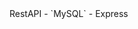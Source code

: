 <!DOCTYPE html>
<html lang="en">
<head>
	<meta charset="UTF-8">
	<meta http-equiv="X-UA-Compatible" content="IE=edge">
	<meta name="viewport" content="width=device-width, initial-scale=1.0">
	<link rel="stylesheet" href="./src/app.css">
	<link rel="preconnect" href="https://fonts.googleapis.com"><link rel="preconnect" href="https://fonts.gstatic.com" crossorigin><link href="https://fonts.googleapis.com/css2?family=Raleway:wght@300;400;500;600;700&display=swap" rel="stylesheet">
</head>
<body>
	RestAPI - `MySQL` - Express

</body>
</html>